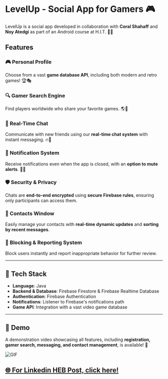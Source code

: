 # LevelUp - Social App for Gamers 🎮  

LevelUp is a social app developed in collaboration with **Coral Shahaff** and **Noy Atedgi** as part of an Android course at H.I.T. 📱💡  

## Features  

### 🎮 Personal Profile  
Choose from a vast **game database API**, including both modern and retro games! 🏆🎭  

### 🔍 Gamer Search Engine  
Find players worldwide who share your favorite games. 🌎🎯  

### 💬 Real-Time Chat  
Communicate with new friends using our **real-time chat system** with instant messaging. 🔥💭  

### 📢 Notification System  
Receive notifications even when the app is closed, with an **option to mute alerts**. 🔔📲  

### 🛡️ Security & Privacy  
Chats are **end-to-end encrypted** using **secure Firebase rules**, ensuring only participants can access them.  

### 👥 Contacts Window  
Easily manage your contacts with **real-time dynamic updates** and **sorting by recent messages**.  

### 🚫 Blocking & Reporting System  
Block users instantly and report inappropriate behavior for further review.  

---

## 🔧 Tech Stack  
- **Language**: Java  
- **Backend & Database**: Firebase Firestore & Firebase Realtime Database  
- **Authentication**: Firebase Authentication  
- **Notifications**: Listener to Firebase's notifications path
- **Game API**: Integration with a vast video game database  

---

## 🎥 Demo  
A demonstration video showcasing all features, including **registration, gamer search, messaging, and contact management**, is available! 👀 

![GIF](https://github.com/Liron4/LevelUp/blob/main/LevelUPDEMOGIF.gif)


## [🌐 For Linkedin HEB Post, click here!](https://www.linkedin.com/feed/update/urn:li:activity:7300437365511065600/)
